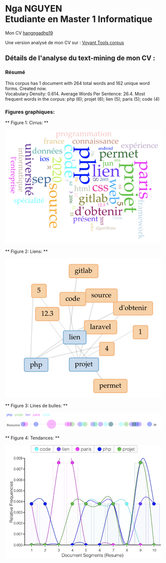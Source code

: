 Nga NGUYEN  
Etudiante en Master 1 Informatique
================================
Mon CV [hangngadhp19](https://samszo.github.io/M1_INFO_20-21/hangngadhp19/cv.html)

Une version analysé de mon CV sur : [Voyant Tools corpus](https://voyant-tools.org/?corpus=af84ba16ce2eeecb2d751c17a7394416)

Détails de l'analyse du text-mining de mon CV :
------------------------
### Résumé

This corpus has 1 document with 264 total words and 162 unique word forms. Created now.  
Vocabulary Density: 0.614. 
Average Words Per Sentence: 26.4. 
Most frequent words in the corpus: php (6); projet (6); lien (5); paris (5); code (4)

### Figures graphiques:

** Figure 1: Cirrus: **

![](images/cirrus.png)
  

** Figure 2: Liens: **

![](images/liens.png)
  

** Figure 3: Lines de bulles: **

![](images/bulles.png)
  

** Figure 4: Tendances: **

![](images/tendances.png)